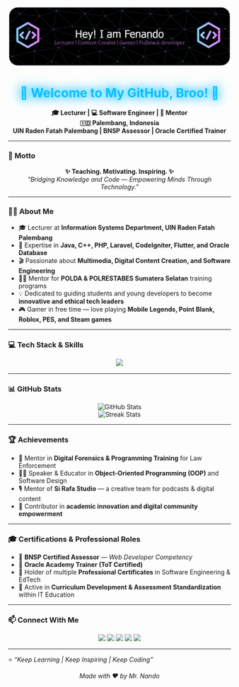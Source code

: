 <!-- Banner Header -->
![Nando](img/github-header-banner.png)

<h1 align="center">
  <span style="
    animation: glow 2s ease-in-out infinite alternate;
    color: #00bfff;
    text-shadow: 0 0 5px #00bfff, 0 0 10px #00bfff, 0 0 15px #00bfff;
  ">
    👋 Welcome to My GitHub, Broo! 👋
  </span>
</h1>

<style>
@keyframes glow {
  from { opacity: 0.5; text-shadow: 0 0 5px #00bfff; }
  to { opacity: 1; text-shadow: 0 0 20px #00bfff, 0 0 30px #00bfff; }
}
</style>


<p align="center">
  <b>🎓 Lecturer | 💻 Software Engineer | 📢 Mentor</b><br>
  <b>🇮🇩 Palembang, Indonesia</b><br>
  <b>UIN Raden Fatah Palembang | BNSP Assessor | Oracle Certified Trainer</b>
</p>

---

### 💬 Motto
<p align="center">
  <b>✨ Teaching. Motivating. Inspiring. ✨</b><br>
  <i>"Bridging Knowledge and Code — Empowering Minds Through Technology."</i>
</p>

---

### 🧑‍🏫 About Me
- 🎓 Lecturer at **Information Systems Department, UIN Raden Fatah Palembang**  
- 🧠 Expertise in **Java, C++, PHP, Laravel, CodeIgniter, Flutter, and Oracle Database**  
- 🎬 Passionate about **Multimedia, Digital Content Creation, and Software Engineering**  
- 👮‍♂️ Mentor for **POLDA & POLRESTABES Sumatera Selatan** training programs  
- 💡 Dedicated to guiding students and young developers to become **innovative and ethical tech leaders**  
- 🎮 Gamer in free time — love playing **Mobile Legends, Point Blank, Roblox, PES, and Steam games**  

---

### 💻 Tech Stack & Skills
<p align="center">
  <img src="https://skillicons.dev/icons?i=java,cpp,php,laravel,codeigniter,flutter,html,css,js,python,oracle,mysql,git,vscode,linux" />
</p>

---

### 📊 GitHub Stats
<p align="center">
  <img src="https://github-readme-stats.vercel.app/api?username=Fenando-rv&show_icons=true&theme=tokyonight" alt="GitHub Stats" />
  <br/>
  <img src="https://github-readme-streak-stats.herokuapp.com/?user=Fenando-rv&theme=tokyonight" alt="Streak Stats" />
</p>

---

### 🏆 Achievements
- 💬 Mentor in **Digital Forensics & Programming Training** for Law Enforcement  
- 🧑‍🏫 Speaker & Educator in **Object-Oriented Programming (OOP)** and Software Design  
- 🎙️ Mentor of **Si Rafa Studio** — a creative team for podcasts & digital content  
- 🏅 Contributor in **academic innovation and digital community empowerment**  

---

### 🎓 Certifications & Professional Roles
- 🧩 **BNSP Certified Assessor** — *Web Developer Competency*  
- 🏫 **Oracle Academy Trainer (ToT Certified)**  
- 🧾 Holder of multiple **Professional Certificates** in Software Engineering & EdTech  
- 🔖 Active in **Curriculum Development & Assessment Standardization** within IT Education  

---

### 📫 Connect With Me
<p align="center">
  <a href="https://www.linkedin.com/in/fenando-a7b74270/" target="_blank"><img src="https://img.shields.io/badge/LinkedIn-blue?style=flat-square&logo=linkedin" /></a>
  <a href="mailto:fenando_uin@radenfatah.ac.id" target="_blank"><img src="https://img.shields.io/badge/Email-red?style=flat-square&logo=gmail&logoColor=white" /></a>
  <a href="https://www.instagram.com/fenando.rv/" target="_blank"><img src="https://img.shields.io/badge/Instagram-purple?style=flat-square&logo=instagram" /></a>
  <a href="https://www.facebook.com/encest/" target="_blank"><img src="https://img.shields.io/badge/Facebook-blue?style=flat-square&logo=facebook" /></a>
  <a href="https://www.tiktok.com/@fenando.rv" target="_blank"><img src="https://img.shields.io/badge/TikTok-black?style=flat-square&logo=tiktok" /></a>
</p>

---

⭐️ *“Keep Learning | Keep Inspiring | Keep Coding”*  
<p align="center"><i>Made with ❤️ by Mr. Nando</i></p>
